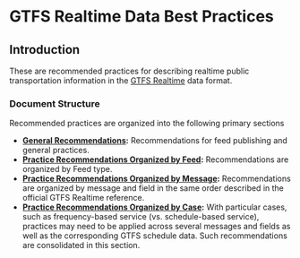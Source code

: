 # GTFS Realtime Data Best Practices

## Introduction

These are recommended practices for describing realtime public transportation information in the [GTFS Realtime](https://gtfs.org/reference/realtime/v2/) data format.

### Document Structure

Recommended practices are organized into the following primary sections

* __[General Recommendations](general):__ Recommendations for feed publishing and general practices.
* __[Practice Recommendations Organized by Feed](Feeds):__ Recommendations are organized by Feed type.
* __[Practice Recommendations Organized by Message](Messages):__ Recommendations are organized by message and field in the same order described in the official GTFS Realtime reference.
* __[Practice Recommendations Organized by Case](Use-cases):__ With particular cases, such as frequency-based service (vs. schedule-based service), practices may need to be applied across several messages and fields as well as the corresponding GTFS schedule data. Such recommendations are consolidated in this section.

